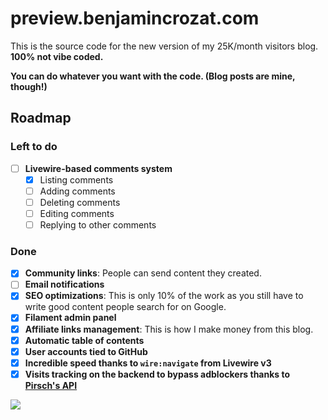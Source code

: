 # preview.benjamincrozat.com

This is the source code for the new version of my 25K/month visitors blog. **100% not vibe coded.**

**You can do whatever you want with the code. (Blog posts are mine, though!)**

## Roadmap

### Left to do

- [ ] **Livewire-based comments system**
  - [x] Listing comments
  - [ ] Adding comments
  - [ ] Deleting comments
  - [ ] Editing comments
  - [ ] Replying to other comments

### Done

- [x] **Community links**: People can send content they created.
- [ ] **Email notifications**
- [x] **SEO optimizations**: This is only 10% of the work as you still have to write good content people search for on Google.
- [x] **Filament admin panel**
- [x] **Affiliate links management**: This is how I make money from this blog.
- [x] **Automatic table of contents**
- [x] **User accounts tied to GitHub**
- [x] **Incredible speed thanks to `wire:navigate` from Livewire v3**
- [x] **Visits tracking on the backend to bypass adblockers thanks to [Pirsch's API](https://benjamincrozat.com/recommends/pirsch-analytics)**

![](https://github.com/user-attachments/assets/e63510de-bb76-4959-95a5-76015f6ab555)
